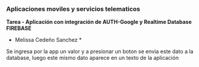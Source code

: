 
### **Aplicaciones moviles y servicios telematicos**

**Tarea - Aplicación con integración de AUTH-Google y Realtime Database FIREBASE**
* Melissa Cedeño Sanchez *

Se ingresa por la app un valor y a presionar un boton se envia este dato a la database, luego este mismo dato aparece en un texto de la aplicación

